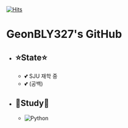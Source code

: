 [![Hits](https://hits.seeyoufarm.com/api/count/incr/badge.svg?url=https%3A%2F%2Fgithub.com%2FGEONBLY327%2FGEONBLY327&count_bg=%233DBCC8&title_bg=%23494747&icon=github.svg&icon_color=%23E7E7E7&title=%EB%B0%A9%EB%AC%B8%EC%9E%90+%EC%88%98&edge_flat=false)](https://hits.seeyoufarm.com)
# GeonBLY327's GitHub

- ## ⭐State⭐
    - 💕 SJU 재학 중
    - 💕 (공백)
- ## 📝Study📝
    - <img alt="Python" src ="https://img.shields.io/badge/Python-306998.svg?&style=for-the-badge&logo=Python&logoColor=white"/>

